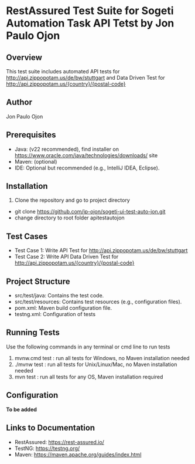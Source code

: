 # RestAssured Test Suite for Sogeti Automation Task API Tetst by Jon Paulo Ojon
## Overview
This test suite includes automated API tests for http://api.zippopotam.us/de/bw/stuttgart and Data Driven Test for http://api.zippopotam.us/{country}/{postal-code}

## Author
Jon Paulo Ojon

## Prerequisites
* Java: (v22 recommended), find installer on https://www.oracle.com/java/technologies/downloads/ site
* Maven: (optional)
* IDE: Optional but recommended (e.g., IntelliJ IDEA, Eclipse).

## Installation
1. Clone the repository and go to project directory
- git clone https://github.com/jp-ojon/sogeti-ui-test-auto-jon.git
- change directory to root folder apitestautojon

## Test Cases
- Test Case 1: Write API Test for http://api.zippopotam.us/de/bw/stuttgart
- Test Case 2: Write API Data Driven Test for http://api.zippopotam.us/{country}/{postal-code}

## Project Structure
- src/test/java: Contains the test code.
- src/test/resources: Contains test resources (e.g., configuration files).
- pom.xml: Maven build configuration file.
- testng.xml: Configuration of tests

## Running Tests
Use the following commands in any terminal or cmd line to run tests
1. mvnw.cmd test    : run all tests for Windows, no Maven installation needed
2. ./mvnw test      : run all tests for Unix/Linux/Mac, no Maven installation needed
3. mvn test         : run all tests for any OS, Maven installation required

## Configuration
**To be added**

## Links to Documentation
- RestAssured: https://rest-assured.io/
- TestNG: https://testng.org/
- Maven: https://maven.apache.org/guides/index.html
